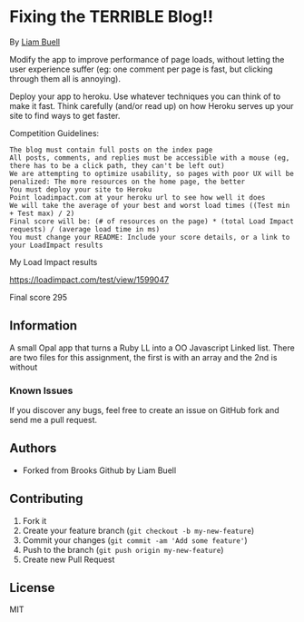 # Fixing the TERRIBLE Blog!!


By [Liam Buell](https://github.com/Lbuell/)

Modify the app to improve performance of page loads, without letting the user experience suffer (eg: one comment per page is fast, but clicking through them all is annoying).

Deploy your app to heroku. Use whatever techniques you can think of to make it fast. Think carefully (and/or read up) on how Heroku serves up your site to find ways to get faster.

Competition Guidelines:

    The blog must contain full posts on the index page
    All posts, comments, and replies must be accessible with a mouse (eg, there has to be a click path, they can't be left out)
    We are attempting to optimize usability, so pages with poor UX will be penalized: The more resources on the home page, the better
    You must deploy your site to Heroku
    Point loadimpact.com at your heroku url to see how well it does
    We will take the average of your best and worst load times ((Test min + Test max) / 2)
    Final score will be: (# of resources on the page) * (total Load Impact requests) / (average load time in ms)
    You must change your README: Include your score details, or a link to your LoadImpact results

My Load Impact results

https://loadimpact.com/test/view/1599047

Final score 295

## Information

  A small Opal app that turns a Ruby LL into a OO Javascript Linked list.    There are two files for this assignment, the first is with an array and the 2nd is without

### Known Issues

If you discover any bugs, feel free to create an issue on GitHub fork and
send me a pull request.

## Authors



* Forked from Brooks Github by Liam Buell


## Contributing

1. Fork it
2. Create your feature branch (`git checkout -b my-new-feature`)
3. Commit your changes (`git commit -am 'Add some feature'`)
4. Push to the branch (`git push origin my-new-feature`)
5. Create new Pull Request


## License

MIT
